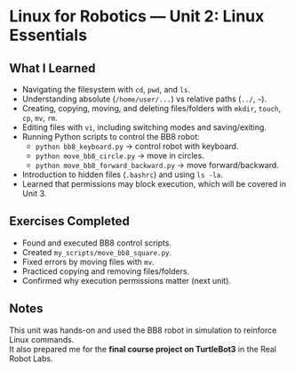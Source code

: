 # Linux for Robotics — Unit 2: Linux Essentials

## What I Learned
- Navigating the filesystem with `cd`, `pwd`, and `ls`.
- Understanding absolute (`/home/user/...`) vs relative paths (`../`, `~`).
- Creating, copying, moving, and deleting files/folders with `mkdir`, `touch`, `cp`, `mv`, `rm`.
- Editing files with `vi`, including switching modes and saving/exiting.
- Running Python scripts to control the BB8 robot:
  - `python bb8_keyboard.py` → control robot with keyboard.
  - `python move_bb8_circle.py` → move in circles.
  - `python move_bb8_forward_backward.py` → move forward/backward.
- Introduction to hidden files (`.bashrc`) and using `ls -la`.
- Learned that permissions may block execution, which will be covered in Unit 3.

## Exercises Completed
- Found and executed BB8 control scripts.
- Created `my_scripts/move_bb8_square.py`.
- Fixed errors by moving files with `mv`.
- Practiced copying and removing files/folders.
- Confirmed why execution permissions matter (next unit).

## Notes
This unit was hands-on and used the BB8 robot in simulation to reinforce Linux commands.  
It also prepared me for the **final course project on TurtleBot3** in the Real Robot Labs.
